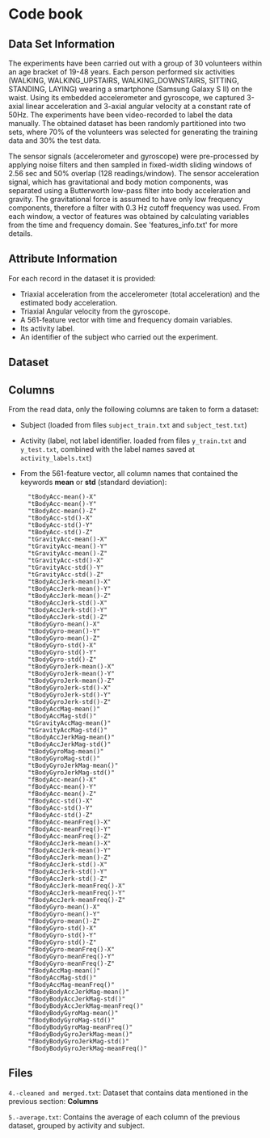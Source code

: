 Code book
========================================================

Data Set Information
-----------------
The experiments have been carried out with a group of 30 volunteers within an age bracket of 19-48 years. Each person performed six activities (WALKING, WALKING_UPSTAIRS, WALKING_DOWNSTAIRS, SITTING, STANDING, LAYING) wearing a smartphone (Samsung Galaxy S II) on the waist. Using its embedded accelerometer and gyroscope, we captured 3-axial linear acceleration and 3-axial angular velocity at a constant rate of 50Hz. The experiments have been video-recorded to label the data manually. The obtained dataset has been randomly partitioned into two sets, where 70% of the volunteers was selected for generating the training data and 30% the test data. 

The sensor signals (accelerometer and gyroscope) were pre-processed by applying noise filters and then sampled in fixed-width sliding windows of 2.56 sec and 50% overlap (128 readings/window). The sensor acceleration signal, which has gravitational and body motion components, was separated using a Butterworth low-pass filter into body acceleration and gravity. The gravitational force is assumed to have only low frequency components, therefore a filter with 0.3 Hz cutoff frequency was used. From each window, a vector of features was obtained by calculating variables from the time and frequency domain. See 'features_info.txt' for more details. 

Attribute Information
-----------------
For each record in the dataset it is provided:
- Triaxial acceleration from the accelerometer (total acceleration) and the estimated body acceleration.
- Triaxial Angular velocity from the gyroscope.
- A 561-feature vector with time and frequency domain variables.
- Its activity label.
- An identifier of the subject who carried out the experiment. 

Dataset
-----------------
Columns
-----------------
From the read data, only the following columns are taken to form a dataset: 
- Subject (loaded from files `subject_train.txt` and `subject_test.txt`)
- Activity (label, not label identifier. loaded from files `y_train.txt` and `y_test.txt`, combined with the label names saved at `activity_labels.txt`)
- From the 561-feature vector, all column names that contained the keywords **mean** or **std** (standard deviation):

        "tBodyAcc-mean()-X"
        "tBodyAcc-mean()-Y"
        "tBodyAcc-mean()-Z"
        "tBodyAcc-std()-X"
        "tBodyAcc-std()-Y"
        "tBodyAcc-std()-Z"
        "tGravityAcc-mean()-X"
        "tGravityAcc-mean()-Y"
        "tGravityAcc-mean()-Z"
        "tGravityAcc-std()-X"
        "tGravityAcc-std()-Y"
        "tGravityAcc-std()-Z"
        "tBodyAccJerk-mean()-X"
        "tBodyAccJerk-mean()-Y"
        "tBodyAccJerk-mean()-Z"
        "tBodyAccJerk-std()-X"
        "tBodyAccJerk-std()-Y"
        "tBodyAccJerk-std()-Z"
        "tBodyGyro-mean()-X"
        "tBodyGyro-mean()-Y"
        "tBodyGyro-mean()-Z"
        "tBodyGyro-std()-X"
        "tBodyGyro-std()-Y"
        "tBodyGyro-std()-Z"
        "tBodyGyroJerk-mean()-X"
        "tBodyGyroJerk-mean()-Y"
        "tBodyGyroJerk-mean()-Z"
        "tBodyGyroJerk-std()-X"
        "tBodyGyroJerk-std()-Y"
        "tBodyGyroJerk-std()-Z"
        "tBodyAccMag-mean()"
        "tBodyAccMag-std()"
        "tGravityAccMag-mean()"
        "tGravityAccMag-std()"
        "tBodyAccJerkMag-mean()"
        "tBodyAccJerkMag-std()"
        "tBodyGyroMag-mean()"
        "tBodyGyroMag-std()"
        "tBodyGyroJerkMag-mean()"
        "tBodyGyroJerkMag-std()"
        "fBodyAcc-mean()-X"
        "fBodyAcc-mean()-Y"
        "fBodyAcc-mean()-Z"
        "fBodyAcc-std()-X"
        "fBodyAcc-std()-Y"
        "fBodyAcc-std()-Z"
        "fBodyAcc-meanFreq()-X"
        "fBodyAcc-meanFreq()-Y"
        "fBodyAcc-meanFreq()-Z"
        "fBodyAccJerk-mean()-X"
        "fBodyAccJerk-mean()-Y"
        "fBodyAccJerk-mean()-Z"
        "fBodyAccJerk-std()-X"
        "fBodyAccJerk-std()-Y"
        "fBodyAccJerk-std()-Z"
        "fBodyAccJerk-meanFreq()-X"
        "fBodyAccJerk-meanFreq()-Y"
        "fBodyAccJerk-meanFreq()-Z"
        "fBodyGyro-mean()-X"
        "fBodyGyro-mean()-Y"
        "fBodyGyro-mean()-Z"
        "fBodyGyro-std()-X"
        "fBodyGyro-std()-Y"
        "fBodyGyro-std()-Z"
        "fBodyGyro-meanFreq()-X"
        "fBodyGyro-meanFreq()-Y"
        "fBodyGyro-meanFreq()-Z"
        "fBodyAccMag-mean()"
        "fBodyAccMag-std()"
        "fBodyAccMag-meanFreq()"
        "fBodyBodyAccJerkMag-mean()"
        "fBodyBodyAccJerkMag-std()"
        "fBodyBodyAccJerkMag-meanFreq()"
        "fBodyBodyGyroMag-mean()"
        "fBodyBodyGyroMag-std()"
        "fBodyBodyGyroMag-meanFreq()"
        "fBodyBodyGyroJerkMag-mean()"
        "fBodyBodyGyroJerkMag-std()"
        "fBodyBodyGyroJerkMag-meanFreq()"

Files
-----------------
`4.-cleaned and merged.txt`: Dataset that contains data mentioned in the previous section: **Columns**

`5.-average.txt`: Contains the average of each column of the previous dataset, grouped by activity and subject.